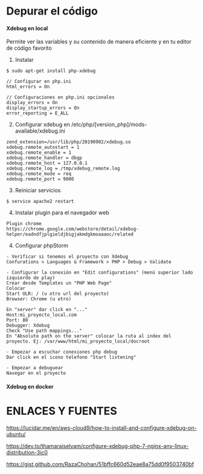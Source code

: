 Depurar el código
========

#### Xdebug en local
Permite ver las variables y su contenido de manera eficiente y en tu editor de código favorito

1. Instalar
```
$ sudo apt-get install php-xdebug

// Configurar en php.ini
html_errors = On

// Configuraciones en php.ini opcionales
display_errors = On
display_startup_errors = On
error_reporting = E_ALL
```

2. Configurar xdebug
en /etc/php/[version_php]/mods-available/xdebug.ini
```
zend_extension=/usr/lib/php/20190902/xdebug.so
xdebug.remote_autostart = 1
xdebug.remote_enable = 1
xdebug.remote_handler = dbgp
xdebug.remote_host = 127.0.0.1
xdebug.remote_log = /tmp/xdebug_remote.log
xdebug.remote_mode = req
xdebug.remote_port = 9000
```
3. Reiniciar servicios
```
$ service apache2 restart
```

4. Instalar plugin para el navegador web
```
Plugin chrome
https://chrome.google.com/webstore/detail/xdebug-helper/eadndfjplgieldjbigjakmdgkmoaaaoc/related
```

4. Configurar phpStorm
```
- Verificar si tenemos el proyecto con Xdebug
Confurations > Languages & Framework > PHP > Debug > Validate

- Configurar la conexión en "Edit configurations" (menú superior lado izquierdo de play)
Crear desde Templates un "PHP Web Page"
Colocar
Start ULR: / (u otro url del proyecto)
Browser: Chrome (u otro)

En "server" dar click en "..."
Host:mi_proyecto_local.com
Port: 80
Debugger: Xdebug
Check "Use path mappings..."
En "Absolute path on the server" colocar la ruta al index del proyecto. Ej: /var/www/html/mi_proyecto_local/docroot

- Empezar a escuchar conexiones php debug
Dar click en el icono telefono "Start listening"

- Empezar a debuguear 
Navegar en el proyecto
```

#### Xdebug en docker


ENLACES Y FUENTES
=================
https://lucidar.me/en/aws-cloud9/how-to-install-and-configure-xdebug-on-ubuntu/

https://dev.to/thamaraiselvam/configure-xdebug-php-7-nginx-any-linux-distribution-3ic0

https://gist.github.com/RazaChohan/51bffc660d52eae8a75dd0f9503740bf
